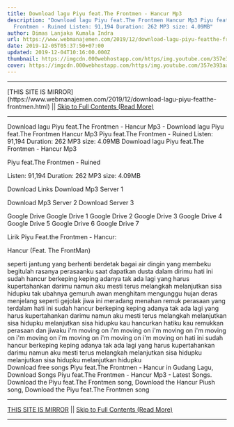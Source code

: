 ```yaml
---
title: Download lagu Piyu feat.The Frontmen - Hancur Mp3
description: "Download lagu Piyu feat.The Frontmen Hancur Mp3 Piyu feat.The
  Frontmen - Ruined Listen: 91,194 Duration: 262 MP3 size: 4.09MB"
author: Dimas Lanjaka Kumala Indra
url: https://www.webmanajemen.com/2019/12/download-lagu-piyu-featthe-frontmen.html
date: 2019-12-05T05:37:50+07:00
updated: 2019-12-04T10:16:00.000Z
thumbnail: https://imgcdn.000webhostapp.com/https/img.youtube.com/357e393aa1f5ef55f94e6c16697da18a.jpeg
cover: https://imgcdn.000webhostapp.com/https/img.youtube.com/357e393aa1f5ef55f94e6c16697da18a.jpeg
---
```


<hr/> [THIS SITE IS MIRROR](https://www.webmanajemen.com/2019/12/download-lagu-piyu-featthe-frontmen.html) || <a href="https://www.webmanajemen.com/2019/12/download-lagu-piyu-featthe-frontmen.html" rel="follow" class="button" id="read-more">Skip to Full Contents (Read More)</a> <hr/> Download lagu Piyu feat.The Frontmen - Hancur Mp3 - Download lagu Piyu feat.The Frontmen Hancur Mp3 Piyu feat.The Frontmen - Ruined Listen: 91,194 Duration: 262 MP3 size: 4.09MB Download lagu Piyu feat.The Frontmen - Hancur Mp3

  Piyu feat.The Frontmen - Ruined 

  Listen: 91,194 
  Duration: 262 
  MP3 size: 4.09MB 

  Download Links 
  Download Mp3 Server 1 

  Download Mp3 Server 2 
  Download Server 3 


  Google Drive   Google Drive 1 
  Google Drive 2 
  Google Drive 3 
  Google Drive 4 
  Google Drive 5 
  Google Drive 6 
  Google Drive 7 


                             
Lirik Piyu Feat.the Frontmen - Hancur:
                             
 
Hancur (Feat. The FrontMan)
 
 seperti jantung yang berhenti berdetak
 bagai air dingin yang membeku
 begitulah rasanya perasaanku
 saat dapatkan dusta dalam dirimu
  hati ini sudah hancur berkeping keping adanya
 tak ada lagi yang harus kupertahankan darimu
 namun aku mesti terus melangkah
 melanjutkan sisa hidupku
  tak ubahnya gemuruh awan menghitam
 mengunggu hujan deras menjelang
 seperti gejolak jiwa ini meradang
 menahan remuk perasaan yang terdalam
  hati ini sudah hancur berkeping keping adanya
 tak ada lagi yang harus kupertahankan darimu
 namun aku mesti terus melangkah
 melanjutkan sisa hidupku
 melanjutkan sisa hidupku
  kau hancurkan hatiku
 kau remukkan perasaan dan jiwaku
  i'm moving on
 i'm moving on
 i'm moving on
 i'm moving on
 i'm moving on
 i'm moving on
 i'm moving on
 i'm moving on
  hati ini sudah hancur berkeping keping adanya
 tak ada lagi yang harus kupertahankan darimu
 namun aku mesti terus melangkah
 melanjutkan sisa hidupku
 melanjutkan sisa hidupku
 melanjutkan hidupku                          
  Download free songs Piyu feat.The Frontmen - Hancur in Gudang Lagu, Download Songs Piyu feat.The Frontmen - Hancur Mp3 - Latest Songs.  Download the Piyu feat.The Frontmen song, Download the Hancur Piush song, Download the Piyu feat.The Frontmen song <hr/> [THIS SITE IS MIRROR](https://www.webmanajemen.com/2019/12/download-lagu-piyu-featthe-frontmen.html) || <a href="https://www.webmanajemen.com/2019/12/download-lagu-piyu-featthe-frontmen.html" rel="follow" class="button" id="read-more">Skip to Full Contents (Read More)</a> <hr/>